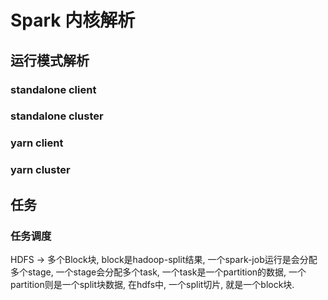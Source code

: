 # Spark 内核解析

## 运行模式解析
### standalone client



### standalone cluster

### yarn client

### yarn cluster

## 任务

### 任务调度
HDFS -> 多个Block块, block是hadoop-split结果, 一个spark-job运行是会分配多个stage, 一个stage会分配多个task, 一个task是一个partition的数据, 
一个partition则是一个split块数据, 在hdfs中, 一个split切片, 就是一个block块. 



